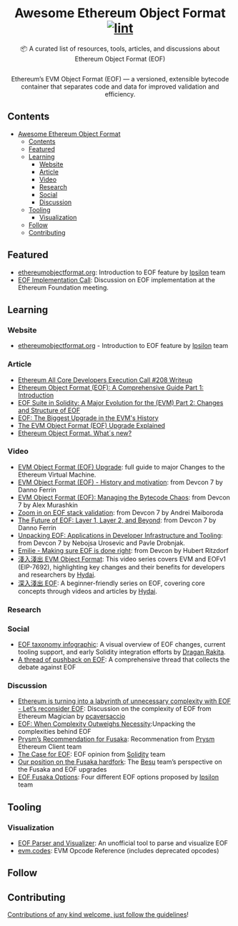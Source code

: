 <div align="center">

<!-- title -->

<!--lint ignore no-dead-urls-->

# Awesome Ethereum Object Format [![lint](https://github.com/LouisTsai-Csie/awesome-ethereum-object-format/actions/workflows/lint.yaml/badge.svg)](https://github.com/LouisTsai-Csie/awesome-ethereum-object-format/actions/workflows/lint.yaml)

<!-- subtitle -->

📦 A curated list of resources, tools, articles, and discussions about Ethereum Object Format (EOF)

<!-- image -->

<a href="" target="_blank" rel="noopener noreferrer">
  <img src="" />
</a>

<!-- description -->

Ethereum’s EVM Object Format (EOF) — a versioned, extensible bytecode container that separates code and data for improved validation and efficiency.

</div>

<!-- TOC -->

## Contents

- [Awesome Ethereum Object Format ](#awesome-ethereum-object-format-)
  - [Contents](#contents)
  - [Featured](#featured)
  - [Learning](#learning)
    - [Website](#website)
    - [Article](#article)
    - [Video](#video)
    - [Research](#research)
    - [Social](#social)
    - [Discussion](#discussion)
  - [Tooling](#tooling)
    - [Visualization](#visualization)
  - [Follow](#follow)
  - [Contributing](#contributing)

<!-- CONTENT -->

## Featured

- [ethereumobjectformat.org](https://evmobjectformat.org/): Introduction to EOF feature by [Ipsilon](https://notes.ethereum.org/@ipsilon/about) team
- [EOF Implementation Call](https://github.com/ethereum/pm/issues?q=is:issue+%22EOF+Implementers+Call%22): Discussion on EOF implementation at the Ethereum Foundation meeting.

## Learning

### Website
- [ethereumobjectformat.org](https://evmobjectformat.org/) - Introduction to EOF feature by [Ipsilon](https://notes.ethereum.org/@ipsilon/about) team

### Article
- [Ethereum All Core Developers Execution Call #208 Writeup](https://www.galaxy.com/insights/research/ethereum-all-core-developers-execution-call-208/)
- [Ethereum Object Format (EOF): A Comprehensive Guide Part 1: Introduction](https://medium.com/@ankitacode11/ethereum-object-format-eof-a-comprehensive-guide-3431ae9a05de)
- [EOF Suite in Solidity: A Major Evolution for the (EVM) Part 2: Changes and Structure of EOF](https://medium.com/@ankitacode11/exploring-the-eof-suite-in-solidity-a-major-evolution-for-the-ethereum-virtual-machine-evm-07a8aec43c22)
- [EOF: The Biggest Upgrade in the EVM's History](https://ramiwrites.substack.com/p/eof-the-biggest-upgrade-in-the-evms)
- [The EVM Object Format (EOF) Upgrade Explained](https://ethereumclassic.org/blog/2023-01-17-the-evm-object-format-eof-upgrade-explained)
- [Ethereum Object Format. What´s new?](https://blog.blockmagnates.com/ethereum-object-format-what-s-new-a933c9d20afd)

### Video
- [EVM Object Format (EOF) Upgrade](https://www.youtube.com/watch?v=3-bAWOBemyc): full guide to major Changes to the Ethereum Virtual Machine.
- [EVM Object Format (EOF) - History and motivation](https://www.youtube.com/watch?v=X2mlptWzphc): from Devcon 7 by Danno Ferrin
- [EVM Object Format (EOF): Managing the Bytecode Chaos](https://www.youtube.com/watch?v=WKVgCoNp39g): from Devcon 7 by Alex Murashkin
- [Zoom in on EOF stack validation](https://www.youtube.com/watch?v=80szRrNW0MM): from Devcon 7 by Andrei Maiboroda
- [The Future of EOF: Layer 1, Layer 2, and Beyond](https://www.youtube.com/watch?v=NeKMerFPJoM): from Devcon 7 by Danno Ferrin
- [Unpacking EOF: Applications in Developer Infrastructure and Tooling](https://www.youtube.com/watch?v=OsKyVPdpJgI): from Devcon 7 by Nebojsa Urosevic and Pavle Drobnjak.
- [Emilie - Making sure EOF is done right](https://www.youtube.com/watch?v=igLOej4GFV0): from Devcon by Hubert Ritzdorf
- [淺入淺出 EVM Object Format](https://www.youtube.com/playlist?list=PLHmOMPRfmOxTiqyaSu1EXs8ioESZtOSHN): This video series covers EVM and EOFv1 (EIP-7692), highlighting key changes and their benefits for developers and researchers by [Hydai](https://x.com/hydai_tw).
- [深入淺出 EOF](https://www.youtube.com/playlist?list=PLHmOMPRfmOxQo8mIUkW2DNj9l4Y3MW9KW): A beginner-friendly series on EOF, covering core concepts through videos and articles by [Hydai](https://x.com/hydai_tw).

### Research

### Social
- [EOF taxonomy infographic](https://x.com/rakitadragan/status/1825174503548178843): A visual overview of EOF changes, current tooling support, and early Solidity integration efforts by [Dragan Rakita](https://x.com/rakitadragan).
- [A thread of pushback on EOF](https://x.com/mteamisloading/status/1900733790873587906): A comprehensive thread that collects the debate against EOF


### Discussion
- [Ethereum is turning into a labyrinth of unnecessary complexity with EOF - Let’s reconsider EOF](https://ethereum-magicians.org/t/ethereum-is-turning-into-a-labyrinth-of-unnecessary-complexity-with-eof-lets-reconsider-eof/23136/1): Discussion on the complexity of EOF from Ethereum Magician by [pcaversaccio](https://pcaversaccio.com/)
- [EOF: When Complexity Outweighs Necessity](https://hackmd.io/@pcaversaccio/eof-when-complexity-outweighs-necessity):Unpacking the complexities behind EOF
- [Prysm’s Recommendation for Fusaka](https://hackmd.io/@ttsao/fusaka-prysm-rec): Recommenation from [Prysm](https://x.com/prylabs) Ethereum Client team
- [The Case for EOF](https://soliditylang.org/blog/2025/03/27/the-case-for-eof/): EOF opinion from [Solidity](https://x.com/solidity_lang) team
- [Our position on the Fusaka hardfork](https://hackmd.io/@RoboCopsGoneMad/H1z1lky6Je): The [Besu](https://x.com/HyperledgerBesu) team’s perspective on the Fusaka and EOF upgrades
- [EOF Fusaka Options](https://notes.ethereum.org/@ipsilon/eof_fusaka_options): Four different EOF options proposed by [Ipsilon](https://notes.ethereum.org/@ipsilon/about) team


## Tooling

### Visualization
- [EOF Parser and Visualizer](https://eof.wtf/): An unofficial tool to parse and visualize EOF
- [evm.codes](https://www.evm.codes/): EVM Opcode Reference (includes deprecated opcodes)



<!-- END CONTENT -->

## Follow

<!-- list people worth following on social sites (Twitter, LinkedIn, GitHub, YouTube etc.) -->


## Contributing

[Contributions of any kind welcome, just follow the guidelines](contributing.md)!
